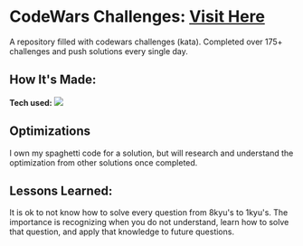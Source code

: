 # CodeWars Challenges: <a target="_blank" href="https://www.codewars.com/users/BCarrico" >Visit Here</a> 

A repository filled with codewars challenges (kata). Completed over 175+ challenges and push solutions every single day.

## How It's Made:

**Tech used:** <img src="https://img.shields.io/static/v1?label=|&message=JAVASCRIPT&color=3c7f5d&style=plastic&logo=javascript"/>
 

## Optimizations

I own my spaghetti code for a solution, but will research and understand the optimization from other solutions once completed.

## Lessons Learned:

It is ok to not know how to solve every question from 8kyu's to 1kyu's. The importance is recognizing when you do not understand, learn how to solve that question, and apply that knowledge to future questions.
